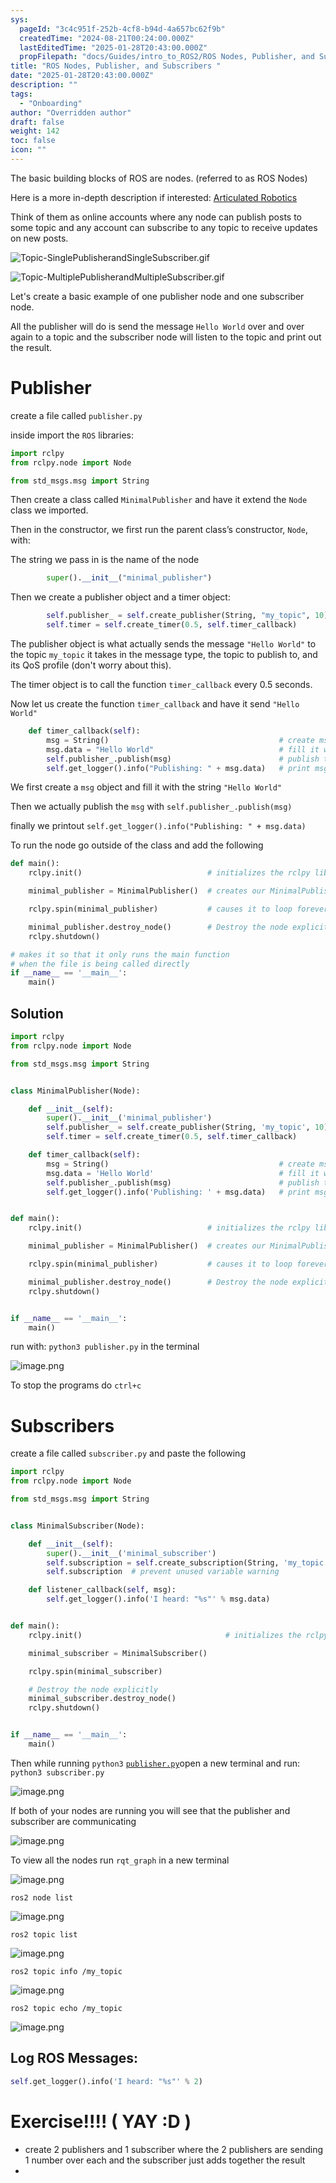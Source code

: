 ```yaml
---
sys:
  pageId: "3c4c951f-252b-4cf8-b94d-4a657bc62f9b"
  createdTime: "2024-08-21T00:24:00.000Z"
  lastEditedTime: "2025-01-28T20:43:00.000Z"
  propFilepath: "docs/Guides/intro_to_ROS2/ROS Nodes, Publisher, and Subscribers .md"
title: "ROS Nodes, Publisher, and Subscribers "
date: "2025-01-28T20:43:00.000Z"
description: ""
tags:
  - "Onboarding"
author: "Overridden author"
draft: false
weight: 142
toc: false
icon: ""
---
```


The basic building blocks of ROS are nodes. (referred to as ROS Nodes)

Here is a more in-depth description if interested: [Articulated Robotics](https://articulatedrobotics.xyz/tutorials/ready-for-ros/ros-overview#2-nodes)

Think of them as online accounts where any node can publish posts to some topic and any account can subscribe to any topic to receive updates on new posts.

![Topic-SinglePublisherandSingleSubscriber.gif](https://docs.ros.org/en/humble/_images/Topic-SinglePublisherandSingleSubscriber.gif)

![Topic-MultiplePublisherandMultipleSubscriber.gif](https://docs.ros.org/en/humble/_images/Topic-MultiplePublisherandMultipleSubscriber.gif)

Let's create a basic example of one publisher node and one subscriber node.

All the publisher will do is send the message `Hello World` over and over again to a topic and the subscriber node will listen to the topic and print out the result.

# Publisher

create a file called `publisher.py` 

inside import the `ROS` libraries:

```python
import rclpy
from rclpy.node import Node

from std_msgs.msg import String
```

Then create a class called `MinimalPublisher` and have it extend the `Node` class we imported.

Then in the constructor, we first run the parent class’s constructor, `Node`, with:

The string we pass in is the name of the node

```python
        super().__init__("minimal_publisher")
```

Then we create a publisher object and a timer object:

```python
        self.publisher_ = self.create_publisher(String, "my_topic", 10)
        self.timer = self.create_timer(0.5, self.timer_callback)
```

The publisher object is what actually sends the message `"Hello World"` to the topic `my_topic` it takes in the message type, the topic to publish to, and its QoS profile (don't worry about this).

The timer object is to call the function `timer_callback` every 0.5 seconds.

Now let us create the function `timer_callback` and have it send `"Hello World"`

```python
    def timer_callback(self):
        msg = String()                                      # create msg object
        msg.data = "Hello World"                            # fill it with data
        self.publisher_.publish(msg)                        # publish the message
        self.get_logger().info("Publishing: " + msg.data)   # print msg
```

We first create a `msg` object and fill it with the string `"Hello World"`

Then we actually publish the `msg` with `self.publisher_.publish(msg)`

finally we printout `self.get_logger().info("Publishing: " + msg.data)`

To run the node go outside of the class and add the following

```python
def main():
    rclpy.init()                            # initializes the rclpy library

    minimal_publisher = MinimalPublisher()  # creates our MinimalPublisher object

    rclpy.spin(minimal_publisher)           # causes it to loop forever

    minimal_publisher.destroy_node()        # Destroy the node explicitly
    rclpy.shutdown()

# makes it so that it only runs the main function
# when the file is being called directly
if __name__ == '__main__': 
    main()
```

## Solution

```python
import rclpy
from rclpy.node import Node

from std_msgs.msg import String


class MinimalPublisher(Node):

    def __init__(self):
        super().__init__('minimal_publisher')
        self.publisher_ = self.create_publisher(String, 'my_topic', 10)
        self.timer = self.create_timer(0.5, self.timer_callback)

    def timer_callback(self):
        msg = String()                                      # create msg object
        msg.data = 'Hello World'                            # fill it with data
        self.publisher_.publish(msg)                        # publish the message
        self.get_logger().info('Publishing: ' + msg.data)   # print msg


def main():
    rclpy.init()                            # initializes the rclpy library

    minimal_publisher = MinimalPublisher()  # creates our MinimalPublisher object

    rclpy.spin(minimal_publisher)           # causes it to loop forever

    minimal_publisher.destroy_node()        # Destroy the node explicitly
    rclpy.shutdown()


if __name__ == '__main__':
    main()
```

run with: `python3 publisher.py` in the terminal

![image.png](https://prod-files-secure.s3.us-west-2.amazonaws.com/d518164a-d88e-44d1-a4ee-3adb3bd8bce0/9214accb-ad5b-44f1-a31c-b3167c59138b/image.png?X-Amz-Algorithm=AWS4-HMAC-SHA256&X-Amz-Content-Sha256=UNSIGNED-PAYLOAD&X-Amz-Credential=ASIAZI2LB466UI3MVHPC%2F20250715%2Fus-west-2%2Fs3%2Faws4_request&X-Amz-Date=20250715T161146Z&X-Amz-Expires=3600&X-Amz-Security-Token=IQoJb3JpZ2luX2VjEC8aCXVzLXdlc3QtMiJIMEYCIQC4zEa%2FTaGtukSRhai%2BlC4qkc0%2FEHjHylRLsYLdEq7q0wIhALamInpPfO9oI0o6SLSmPS4OaNUt7CzO6QjY8XKXNnybKv8DCEgQABoMNjM3NDIzMTgzODA1IgxWwk2Q4Kft7ciBaPAq3APlyiDo%2Bb4dWaMCwC36D5DWAZ3PfUubdZ3TNaUqzEI1SfpoA3FO6uysRkpWR5BbAmwHZd5%2BQqgAqWmZFjKJpdJFE8T%2BFjIYdBODpE0RNi0WUZW7Avjpo6ZtJs7cxw5T9ehQJSVd%2B8mdHjynfS1fJ7WOZFaczAp2Qwz5%2FSSzi77IDjzPzUb%2BgyBYGh4tTi0rvjUIPiuhPPqptdWpO2HNvAZjpkYCAeq9YbJNOV62teR7sj1N%2FuJIesRcPyEotIspEiozoB%2FWTEuugl9LJ%2BITpBvaA%2B3yTew3iU6xX4Hrxl2vTjkoDieiTm0%2FQsYI3mHcL1n6Vc7w7lhjqlmbAE5w%2FIyD6GKYdF8TAnB4EGSLM%2BxSvmXt35BdeRTsMAVvugS%2BgL5TH85uqmd3E256Ff80NmIYYhhDh5R6Tb7BtBAaTEk4rIzM2TJEXFcPIfw%2B%2F9yh%2BhiGZ%2BsGvq%2BbnnQUwGj5UeLEQRdmtWwAhdQhE2PDhs3eFH%2FIS%2Fo8ePXXKXsT%2B04QBtF1QQrnuQPPcn81WxbZKOHEkmNHXJgy6KiI0dvQHPWucAvjcqL0EpBkGLEis0Je24vs1VdzctYufWi9%2BmN8zNQ6NPwrAdnXekUJCQMrEiGYS7H1VIKEQIpBXK%2FP8TDY2dnDBjqkAe%2Fd7NfGHsrYWi6ikJ2ZCvmkBtyhMij1IZH9pDZlrAm4daR%2BZYs4eEWe4fOQtl5gMW3CuUg78MaqfjGwOXOLVB4zvo%2FYTZf3TmMjfV1Rf2Et6OUYFKzZp7COzAKQTsaxCBHSmlzrBCLgoDeGghBfFe4ow%2FI%2BDdscAYYB4SQfga%2Fxmx3aanA1egaZ%2B9CYyvRZV4hy56y%2B2ygZ1rno9hkOFwJPNzWI&X-Amz-Signature=366280aff30409c5873da32ffa969d39ef731416add5fd721e63b4fe1cba0acd&X-Amz-SignedHeaders=host&x-amz-checksum-mode=ENABLED&x-id=GetObject)

To stop the programs do `ctrl+c`

# Subscribers

create a file called `subscriber.py` and paste the following

```python
import rclpy
from rclpy.node import Node

from std_msgs.msg import String


class MinimalSubscriber(Node):

    def __init__(self):
        super().__init__('minimal_subscriber')
        self.subscription = self.create_subscription(String, 'my_topic', self.listener_callback, 10)
        self.subscription  # prevent unused variable warning

    def listener_callback(self, msg):
        self.get_logger().info('I heard: "%s"' % msg.data)


def main():
    rclpy.init()                                # initializes the rclpy library

    minimal_subscriber = MinimalSubscriber()

    rclpy.spin(minimal_subscriber)

    # Destroy the node explicitly
    minimal_subscriber.destroy_node()
    rclpy.shutdown()


if __name__ == '__main__':
    main()
```

Then while running `python3` [`publisher.py`](http://publisher.py/)open a new terminal and run: `python3 subscriber.py` 

![image.png](https://prod-files-secure.s3.us-west-2.amazonaws.com/d518164a-d88e-44d1-a4ee-3adb3bd8bce0/611fccf2-c738-4dbd-94e9-98f209092866/image.png?X-Amz-Algorithm=AWS4-HMAC-SHA256&X-Amz-Content-Sha256=UNSIGNED-PAYLOAD&X-Amz-Credential=ASIAZI2LB466UI3MVHPC%2F20250715%2Fus-west-2%2Fs3%2Faws4_request&X-Amz-Date=20250715T161146Z&X-Amz-Expires=3600&X-Amz-Security-Token=IQoJb3JpZ2luX2VjEC8aCXVzLXdlc3QtMiJIMEYCIQC4zEa%2FTaGtukSRhai%2BlC4qkc0%2FEHjHylRLsYLdEq7q0wIhALamInpPfO9oI0o6SLSmPS4OaNUt7CzO6QjY8XKXNnybKv8DCEgQABoMNjM3NDIzMTgzODA1IgxWwk2Q4Kft7ciBaPAq3APlyiDo%2Bb4dWaMCwC36D5DWAZ3PfUubdZ3TNaUqzEI1SfpoA3FO6uysRkpWR5BbAmwHZd5%2BQqgAqWmZFjKJpdJFE8T%2BFjIYdBODpE0RNi0WUZW7Avjpo6ZtJs7cxw5T9ehQJSVd%2B8mdHjynfS1fJ7WOZFaczAp2Qwz5%2FSSzi77IDjzPzUb%2BgyBYGh4tTi0rvjUIPiuhPPqptdWpO2HNvAZjpkYCAeq9YbJNOV62teR7sj1N%2FuJIesRcPyEotIspEiozoB%2FWTEuugl9LJ%2BITpBvaA%2B3yTew3iU6xX4Hrxl2vTjkoDieiTm0%2FQsYI3mHcL1n6Vc7w7lhjqlmbAE5w%2FIyD6GKYdF8TAnB4EGSLM%2BxSvmXt35BdeRTsMAVvugS%2BgL5TH85uqmd3E256Ff80NmIYYhhDh5R6Tb7BtBAaTEk4rIzM2TJEXFcPIfw%2B%2F9yh%2BhiGZ%2BsGvq%2BbnnQUwGj5UeLEQRdmtWwAhdQhE2PDhs3eFH%2FIS%2Fo8ePXXKXsT%2B04QBtF1QQrnuQPPcn81WxbZKOHEkmNHXJgy6KiI0dvQHPWucAvjcqL0EpBkGLEis0Je24vs1VdzctYufWi9%2BmN8zNQ6NPwrAdnXekUJCQMrEiGYS7H1VIKEQIpBXK%2FP8TDY2dnDBjqkAe%2Fd7NfGHsrYWi6ikJ2ZCvmkBtyhMij1IZH9pDZlrAm4daR%2BZYs4eEWe4fOQtl5gMW3CuUg78MaqfjGwOXOLVB4zvo%2FYTZf3TmMjfV1Rf2Et6OUYFKzZp7COzAKQTsaxCBHSmlzrBCLgoDeGghBfFe4ow%2FI%2BDdscAYYB4SQfga%2Fxmx3aanA1egaZ%2B9CYyvRZV4hy56y%2B2ygZ1rno9hkOFwJPNzWI&X-Amz-Signature=ef0987a315c3b12c16ae68fdd06e0109a98ae56ab1c63bd3b3988b1620010a4c&X-Amz-SignedHeaders=host&x-amz-checksum-mode=ENABLED&x-id=GetObject)

If both of your nodes are running you will see that the publisher and subscriber are communicating

![image.png](https://prod-files-secure.s3.us-west-2.amazonaws.com/d518164a-d88e-44d1-a4ee-3adb3bd8bce0/eea428b5-1cf0-43bb-a30b-81cbaf6c5c78/image.png?X-Amz-Algorithm=AWS4-HMAC-SHA256&X-Amz-Content-Sha256=UNSIGNED-PAYLOAD&X-Amz-Credential=ASIAZI2LB466UI3MVHPC%2F20250715%2Fus-west-2%2Fs3%2Faws4_request&X-Amz-Date=20250715T161146Z&X-Amz-Expires=3600&X-Amz-Security-Token=IQoJb3JpZ2luX2VjEC8aCXVzLXdlc3QtMiJIMEYCIQC4zEa%2FTaGtukSRhai%2BlC4qkc0%2FEHjHylRLsYLdEq7q0wIhALamInpPfO9oI0o6SLSmPS4OaNUt7CzO6QjY8XKXNnybKv8DCEgQABoMNjM3NDIzMTgzODA1IgxWwk2Q4Kft7ciBaPAq3APlyiDo%2Bb4dWaMCwC36D5DWAZ3PfUubdZ3TNaUqzEI1SfpoA3FO6uysRkpWR5BbAmwHZd5%2BQqgAqWmZFjKJpdJFE8T%2BFjIYdBODpE0RNi0WUZW7Avjpo6ZtJs7cxw5T9ehQJSVd%2B8mdHjynfS1fJ7WOZFaczAp2Qwz5%2FSSzi77IDjzPzUb%2BgyBYGh4tTi0rvjUIPiuhPPqptdWpO2HNvAZjpkYCAeq9YbJNOV62teR7sj1N%2FuJIesRcPyEotIspEiozoB%2FWTEuugl9LJ%2BITpBvaA%2B3yTew3iU6xX4Hrxl2vTjkoDieiTm0%2FQsYI3mHcL1n6Vc7w7lhjqlmbAE5w%2FIyD6GKYdF8TAnB4EGSLM%2BxSvmXt35BdeRTsMAVvugS%2BgL5TH85uqmd3E256Ff80NmIYYhhDh5R6Tb7BtBAaTEk4rIzM2TJEXFcPIfw%2B%2F9yh%2BhiGZ%2BsGvq%2BbnnQUwGj5UeLEQRdmtWwAhdQhE2PDhs3eFH%2FIS%2Fo8ePXXKXsT%2B04QBtF1QQrnuQPPcn81WxbZKOHEkmNHXJgy6KiI0dvQHPWucAvjcqL0EpBkGLEis0Je24vs1VdzctYufWi9%2BmN8zNQ6NPwrAdnXekUJCQMrEiGYS7H1VIKEQIpBXK%2FP8TDY2dnDBjqkAe%2Fd7NfGHsrYWi6ikJ2ZCvmkBtyhMij1IZH9pDZlrAm4daR%2BZYs4eEWe4fOQtl5gMW3CuUg78MaqfjGwOXOLVB4zvo%2FYTZf3TmMjfV1Rf2Et6OUYFKzZp7COzAKQTsaxCBHSmlzrBCLgoDeGghBfFe4ow%2FI%2BDdscAYYB4SQfga%2Fxmx3aanA1egaZ%2B9CYyvRZV4hy56y%2B2ygZ1rno9hkOFwJPNzWI&X-Amz-Signature=9dfef107f6b076c2657e07eb24b58ae9e8b98c71cdf1b00187ca44ca6b72aecb&X-Amz-SignedHeaders=host&x-amz-checksum-mode=ENABLED&x-id=GetObject)

To view all the nodes run `rqt_graph` in a new terminal

![image.png](https://prod-files-secure.s3.us-west-2.amazonaws.com/d518164a-d88e-44d1-a4ee-3adb3bd8bce0/1d98e964-4318-4d62-b5c4-8c8f78368598/image.png?X-Amz-Algorithm=AWS4-HMAC-SHA256&X-Amz-Content-Sha256=UNSIGNED-PAYLOAD&X-Amz-Credential=ASIAZI2LB466UI3MVHPC%2F20250715%2Fus-west-2%2Fs3%2Faws4_request&X-Amz-Date=20250715T161146Z&X-Amz-Expires=3600&X-Amz-Security-Token=IQoJb3JpZ2luX2VjEC8aCXVzLXdlc3QtMiJIMEYCIQC4zEa%2FTaGtukSRhai%2BlC4qkc0%2FEHjHylRLsYLdEq7q0wIhALamInpPfO9oI0o6SLSmPS4OaNUt7CzO6QjY8XKXNnybKv8DCEgQABoMNjM3NDIzMTgzODA1IgxWwk2Q4Kft7ciBaPAq3APlyiDo%2Bb4dWaMCwC36D5DWAZ3PfUubdZ3TNaUqzEI1SfpoA3FO6uysRkpWR5BbAmwHZd5%2BQqgAqWmZFjKJpdJFE8T%2BFjIYdBODpE0RNi0WUZW7Avjpo6ZtJs7cxw5T9ehQJSVd%2B8mdHjynfS1fJ7WOZFaczAp2Qwz5%2FSSzi77IDjzPzUb%2BgyBYGh4tTi0rvjUIPiuhPPqptdWpO2HNvAZjpkYCAeq9YbJNOV62teR7sj1N%2FuJIesRcPyEotIspEiozoB%2FWTEuugl9LJ%2BITpBvaA%2B3yTew3iU6xX4Hrxl2vTjkoDieiTm0%2FQsYI3mHcL1n6Vc7w7lhjqlmbAE5w%2FIyD6GKYdF8TAnB4EGSLM%2BxSvmXt35BdeRTsMAVvugS%2BgL5TH85uqmd3E256Ff80NmIYYhhDh5R6Tb7BtBAaTEk4rIzM2TJEXFcPIfw%2B%2F9yh%2BhiGZ%2BsGvq%2BbnnQUwGj5UeLEQRdmtWwAhdQhE2PDhs3eFH%2FIS%2Fo8ePXXKXsT%2B04QBtF1QQrnuQPPcn81WxbZKOHEkmNHXJgy6KiI0dvQHPWucAvjcqL0EpBkGLEis0Je24vs1VdzctYufWi9%2BmN8zNQ6NPwrAdnXekUJCQMrEiGYS7H1VIKEQIpBXK%2FP8TDY2dnDBjqkAe%2Fd7NfGHsrYWi6ikJ2ZCvmkBtyhMij1IZH9pDZlrAm4daR%2BZYs4eEWe4fOQtl5gMW3CuUg78MaqfjGwOXOLVB4zvo%2FYTZf3TmMjfV1Rf2Et6OUYFKzZp7COzAKQTsaxCBHSmlzrBCLgoDeGghBfFe4ow%2FI%2BDdscAYYB4SQfga%2Fxmx3aanA1egaZ%2B9CYyvRZV4hy56y%2B2ygZ1rno9hkOFwJPNzWI&X-Amz-Signature=8cbb64abd590c5724e666c45086dda294b3529205a0fc9ea7f9ae646e9735b7e&X-Amz-SignedHeaders=host&x-amz-checksum-mode=ENABLED&x-id=GetObject)

`ros2 node list`

![image.png](https://prod-files-secure.s3.us-west-2.amazonaws.com/d518164a-d88e-44d1-a4ee-3adb3bd8bce0/680ac8cf-e6d9-4164-9ece-5b9a6fccffee/image.png?X-Amz-Algorithm=AWS4-HMAC-SHA256&X-Amz-Content-Sha256=UNSIGNED-PAYLOAD&X-Amz-Credential=ASIAZI2LB466UI3MVHPC%2F20250715%2Fus-west-2%2Fs3%2Faws4_request&X-Amz-Date=20250715T161146Z&X-Amz-Expires=3600&X-Amz-Security-Token=IQoJb3JpZ2luX2VjEC8aCXVzLXdlc3QtMiJIMEYCIQC4zEa%2FTaGtukSRhai%2BlC4qkc0%2FEHjHylRLsYLdEq7q0wIhALamInpPfO9oI0o6SLSmPS4OaNUt7CzO6QjY8XKXNnybKv8DCEgQABoMNjM3NDIzMTgzODA1IgxWwk2Q4Kft7ciBaPAq3APlyiDo%2Bb4dWaMCwC36D5DWAZ3PfUubdZ3TNaUqzEI1SfpoA3FO6uysRkpWR5BbAmwHZd5%2BQqgAqWmZFjKJpdJFE8T%2BFjIYdBODpE0RNi0WUZW7Avjpo6ZtJs7cxw5T9ehQJSVd%2B8mdHjynfS1fJ7WOZFaczAp2Qwz5%2FSSzi77IDjzPzUb%2BgyBYGh4tTi0rvjUIPiuhPPqptdWpO2HNvAZjpkYCAeq9YbJNOV62teR7sj1N%2FuJIesRcPyEotIspEiozoB%2FWTEuugl9LJ%2BITpBvaA%2B3yTew3iU6xX4Hrxl2vTjkoDieiTm0%2FQsYI3mHcL1n6Vc7w7lhjqlmbAE5w%2FIyD6GKYdF8TAnB4EGSLM%2BxSvmXt35BdeRTsMAVvugS%2BgL5TH85uqmd3E256Ff80NmIYYhhDh5R6Tb7BtBAaTEk4rIzM2TJEXFcPIfw%2B%2F9yh%2BhiGZ%2BsGvq%2BbnnQUwGj5UeLEQRdmtWwAhdQhE2PDhs3eFH%2FIS%2Fo8ePXXKXsT%2B04QBtF1QQrnuQPPcn81WxbZKOHEkmNHXJgy6KiI0dvQHPWucAvjcqL0EpBkGLEis0Je24vs1VdzctYufWi9%2BmN8zNQ6NPwrAdnXekUJCQMrEiGYS7H1VIKEQIpBXK%2FP8TDY2dnDBjqkAe%2Fd7NfGHsrYWi6ikJ2ZCvmkBtyhMij1IZH9pDZlrAm4daR%2BZYs4eEWe4fOQtl5gMW3CuUg78MaqfjGwOXOLVB4zvo%2FYTZf3TmMjfV1Rf2Et6OUYFKzZp7COzAKQTsaxCBHSmlzrBCLgoDeGghBfFe4ow%2FI%2BDdscAYYB4SQfga%2Fxmx3aanA1egaZ%2B9CYyvRZV4hy56y%2B2ygZ1rno9hkOFwJPNzWI&X-Amz-Signature=933a8aa440c9914c5553439baf52bfb4562c947a41828a6809b6777c5c214a3c&X-Amz-SignedHeaders=host&x-amz-checksum-mode=ENABLED&x-id=GetObject)

`ros2 topic list`

![image.png](https://prod-files-secure.s3.us-west-2.amazonaws.com/d518164a-d88e-44d1-a4ee-3adb3bd8bce0/eee2ebe1-27ef-4a4a-96fb-2ca54126fb29/image.png?X-Amz-Algorithm=AWS4-HMAC-SHA256&X-Amz-Content-Sha256=UNSIGNED-PAYLOAD&X-Amz-Credential=ASIAZI2LB466UI3MVHPC%2F20250715%2Fus-west-2%2Fs3%2Faws4_request&X-Amz-Date=20250715T161146Z&X-Amz-Expires=3600&X-Amz-Security-Token=IQoJb3JpZ2luX2VjEC8aCXVzLXdlc3QtMiJIMEYCIQC4zEa%2FTaGtukSRhai%2BlC4qkc0%2FEHjHylRLsYLdEq7q0wIhALamInpPfO9oI0o6SLSmPS4OaNUt7CzO6QjY8XKXNnybKv8DCEgQABoMNjM3NDIzMTgzODA1IgxWwk2Q4Kft7ciBaPAq3APlyiDo%2Bb4dWaMCwC36D5DWAZ3PfUubdZ3TNaUqzEI1SfpoA3FO6uysRkpWR5BbAmwHZd5%2BQqgAqWmZFjKJpdJFE8T%2BFjIYdBODpE0RNi0WUZW7Avjpo6ZtJs7cxw5T9ehQJSVd%2B8mdHjynfS1fJ7WOZFaczAp2Qwz5%2FSSzi77IDjzPzUb%2BgyBYGh4tTi0rvjUIPiuhPPqptdWpO2HNvAZjpkYCAeq9YbJNOV62teR7sj1N%2FuJIesRcPyEotIspEiozoB%2FWTEuugl9LJ%2BITpBvaA%2B3yTew3iU6xX4Hrxl2vTjkoDieiTm0%2FQsYI3mHcL1n6Vc7w7lhjqlmbAE5w%2FIyD6GKYdF8TAnB4EGSLM%2BxSvmXt35BdeRTsMAVvugS%2BgL5TH85uqmd3E256Ff80NmIYYhhDh5R6Tb7BtBAaTEk4rIzM2TJEXFcPIfw%2B%2F9yh%2BhiGZ%2BsGvq%2BbnnQUwGj5UeLEQRdmtWwAhdQhE2PDhs3eFH%2FIS%2Fo8ePXXKXsT%2B04QBtF1QQrnuQPPcn81WxbZKOHEkmNHXJgy6KiI0dvQHPWucAvjcqL0EpBkGLEis0Je24vs1VdzctYufWi9%2BmN8zNQ6NPwrAdnXekUJCQMrEiGYS7H1VIKEQIpBXK%2FP8TDY2dnDBjqkAe%2Fd7NfGHsrYWi6ikJ2ZCvmkBtyhMij1IZH9pDZlrAm4daR%2BZYs4eEWe4fOQtl5gMW3CuUg78MaqfjGwOXOLVB4zvo%2FYTZf3TmMjfV1Rf2Et6OUYFKzZp7COzAKQTsaxCBHSmlzrBCLgoDeGghBfFe4ow%2FI%2BDdscAYYB4SQfga%2Fxmx3aanA1egaZ%2B9CYyvRZV4hy56y%2B2ygZ1rno9hkOFwJPNzWI&X-Amz-Signature=a6b38e3fc49a470c42b627f5f94a77bc1fb68d0639164f8c6af52e817c8641c4&X-Amz-SignedHeaders=host&x-amz-checksum-mode=ENABLED&x-id=GetObject)

`ros2 topic info /my_topic`

![image.png](https://prod-files-secure.s3.us-west-2.amazonaws.com/d518164a-d88e-44d1-a4ee-3adb3bd8bce0/6288ef12-cb9e-406f-b9eb-65feed3a9011/image.png?X-Amz-Algorithm=AWS4-HMAC-SHA256&X-Amz-Content-Sha256=UNSIGNED-PAYLOAD&X-Amz-Credential=ASIAZI2LB466UI3MVHPC%2F20250715%2Fus-west-2%2Fs3%2Faws4_request&X-Amz-Date=20250715T161146Z&X-Amz-Expires=3600&X-Amz-Security-Token=IQoJb3JpZ2luX2VjEC8aCXVzLXdlc3QtMiJIMEYCIQC4zEa%2FTaGtukSRhai%2BlC4qkc0%2FEHjHylRLsYLdEq7q0wIhALamInpPfO9oI0o6SLSmPS4OaNUt7CzO6QjY8XKXNnybKv8DCEgQABoMNjM3NDIzMTgzODA1IgxWwk2Q4Kft7ciBaPAq3APlyiDo%2Bb4dWaMCwC36D5DWAZ3PfUubdZ3TNaUqzEI1SfpoA3FO6uysRkpWR5BbAmwHZd5%2BQqgAqWmZFjKJpdJFE8T%2BFjIYdBODpE0RNi0WUZW7Avjpo6ZtJs7cxw5T9ehQJSVd%2B8mdHjynfS1fJ7WOZFaczAp2Qwz5%2FSSzi77IDjzPzUb%2BgyBYGh4tTi0rvjUIPiuhPPqptdWpO2HNvAZjpkYCAeq9YbJNOV62teR7sj1N%2FuJIesRcPyEotIspEiozoB%2FWTEuugl9LJ%2BITpBvaA%2B3yTew3iU6xX4Hrxl2vTjkoDieiTm0%2FQsYI3mHcL1n6Vc7w7lhjqlmbAE5w%2FIyD6GKYdF8TAnB4EGSLM%2BxSvmXt35BdeRTsMAVvugS%2BgL5TH85uqmd3E256Ff80NmIYYhhDh5R6Tb7BtBAaTEk4rIzM2TJEXFcPIfw%2B%2F9yh%2BhiGZ%2BsGvq%2BbnnQUwGj5UeLEQRdmtWwAhdQhE2PDhs3eFH%2FIS%2Fo8ePXXKXsT%2B04QBtF1QQrnuQPPcn81WxbZKOHEkmNHXJgy6KiI0dvQHPWucAvjcqL0EpBkGLEis0Je24vs1VdzctYufWi9%2BmN8zNQ6NPwrAdnXekUJCQMrEiGYS7H1VIKEQIpBXK%2FP8TDY2dnDBjqkAe%2Fd7NfGHsrYWi6ikJ2ZCvmkBtyhMij1IZH9pDZlrAm4daR%2BZYs4eEWe4fOQtl5gMW3CuUg78MaqfjGwOXOLVB4zvo%2FYTZf3TmMjfV1Rf2Et6OUYFKzZp7COzAKQTsaxCBHSmlzrBCLgoDeGghBfFe4ow%2FI%2BDdscAYYB4SQfga%2Fxmx3aanA1egaZ%2B9CYyvRZV4hy56y%2B2ygZ1rno9hkOFwJPNzWI&X-Amz-Signature=f31a25533b36fdc43603946bbea3483d44df3bc04758b417d94f37aee8a7572b&X-Amz-SignedHeaders=host&x-amz-checksum-mode=ENABLED&x-id=GetObject)

`ros2 topic echo /my_topic`

![image.png](https://prod-files-secure.s3.us-west-2.amazonaws.com/d518164a-d88e-44d1-a4ee-3adb3bd8bce0/0a6fcb4d-422d-4a6c-a803-749ef4adf2c6/image.png?X-Amz-Algorithm=AWS4-HMAC-SHA256&X-Amz-Content-Sha256=UNSIGNED-PAYLOAD&X-Amz-Credential=ASIAZI2LB466UI3MVHPC%2F20250715%2Fus-west-2%2Fs3%2Faws4_request&X-Amz-Date=20250715T161146Z&X-Amz-Expires=3600&X-Amz-Security-Token=IQoJb3JpZ2luX2VjEC8aCXVzLXdlc3QtMiJIMEYCIQC4zEa%2FTaGtukSRhai%2BlC4qkc0%2FEHjHylRLsYLdEq7q0wIhALamInpPfO9oI0o6SLSmPS4OaNUt7CzO6QjY8XKXNnybKv8DCEgQABoMNjM3NDIzMTgzODA1IgxWwk2Q4Kft7ciBaPAq3APlyiDo%2Bb4dWaMCwC36D5DWAZ3PfUubdZ3TNaUqzEI1SfpoA3FO6uysRkpWR5BbAmwHZd5%2BQqgAqWmZFjKJpdJFE8T%2BFjIYdBODpE0RNi0WUZW7Avjpo6ZtJs7cxw5T9ehQJSVd%2B8mdHjynfS1fJ7WOZFaczAp2Qwz5%2FSSzi77IDjzPzUb%2BgyBYGh4tTi0rvjUIPiuhPPqptdWpO2HNvAZjpkYCAeq9YbJNOV62teR7sj1N%2FuJIesRcPyEotIspEiozoB%2FWTEuugl9LJ%2BITpBvaA%2B3yTew3iU6xX4Hrxl2vTjkoDieiTm0%2FQsYI3mHcL1n6Vc7w7lhjqlmbAE5w%2FIyD6GKYdF8TAnB4EGSLM%2BxSvmXt35BdeRTsMAVvugS%2BgL5TH85uqmd3E256Ff80NmIYYhhDh5R6Tb7BtBAaTEk4rIzM2TJEXFcPIfw%2B%2F9yh%2BhiGZ%2BsGvq%2BbnnQUwGj5UeLEQRdmtWwAhdQhE2PDhs3eFH%2FIS%2Fo8ePXXKXsT%2B04QBtF1QQrnuQPPcn81WxbZKOHEkmNHXJgy6KiI0dvQHPWucAvjcqL0EpBkGLEis0Je24vs1VdzctYufWi9%2BmN8zNQ6NPwrAdnXekUJCQMrEiGYS7H1VIKEQIpBXK%2FP8TDY2dnDBjqkAe%2Fd7NfGHsrYWi6ikJ2ZCvmkBtyhMij1IZH9pDZlrAm4daR%2BZYs4eEWe4fOQtl5gMW3CuUg78MaqfjGwOXOLVB4zvo%2FYTZf3TmMjfV1Rf2Et6OUYFKzZp7COzAKQTsaxCBHSmlzrBCLgoDeGghBfFe4ow%2FI%2BDdscAYYB4SQfga%2Fxmx3aanA1egaZ%2B9CYyvRZV4hy56y%2B2ygZ1rno9hkOFwJPNzWI&X-Amz-Signature=c19002af08123922d6ceeac1df5392437c3296fa518716662d2d83a4bed7a7be&X-Amz-SignedHeaders=host&x-amz-checksum-mode=ENABLED&x-id=GetObject)

## Log ROS Messages:

```python
self.get_logger().info('I heard: "%s"' % 2)
```

# Exercise!!!! ( YAY :D )

- create 2 publishers and 1 subscriber where the 2 publishers are sending 1 number over each and the subscriber just adds together the result
- 
